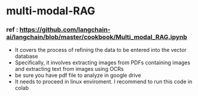 # multi-modal-RAG

### ref : https://github.com/langchain-ai/langchain/blob/master/cookbook/Multi_modal_RAG.ipynb

- It covers the process of refining the data to be entered into the vector database
- Specifically, it involves extracting images from PDFs containing images and extracting text from images using OCRs
- be sure you have pdf file to analyze in google drive
- It needs to proceed in linux enviroment. I recommend to run this code in colab
